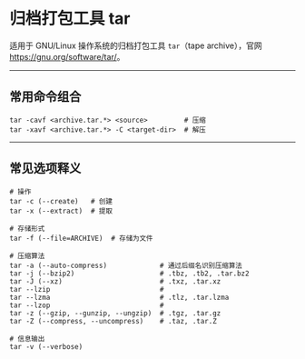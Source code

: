 # 归档打包工具 tar

适用于 GNU/Linux 操作系统的归档打包工具 `tar`（tape archive），官网 <https://gnu.org/software/tar/>。

___
## 常用命令组合

```shell
tar -cavf <archive.tar.*> <source>         # 压缩
tar -xavf <archive.tar.*> -C <target-dir>  # 解压
```

___
## 常见选项释义

```shell
# 操作
tar -c (--create)   # 创建
tar -x (--extract)  # 提取

# 存储形式
tar -f (--file=ARCHIVE)  # 存储为文件

# 压缩算法
tar -a (--auto-compress)             # 通过后缀名识别压缩算法
tar -j (--bzip2)                     # .tbz, .tb2, .tar.bz2
tar -J (--xz)                        # .txz, .tar.xz
tar --lzip                           #
tar --lzma                           # .tlz, .tar.lzma
tar --lzop                           #
tar -z (--gzip, --gunzip, --ungzip)  # .tgz, .tar.gz
tar -Z (--compress, --uncompress)    # .taz, .tar.Z

# 信息输出
tar -v (--verbose)
```
